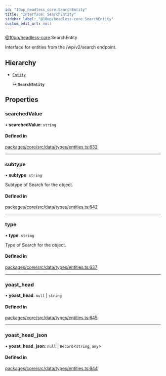 ```yaml
---
id: "10up_headless_core.SearchEntity"
title: "Interface: SearchEntity"
sidebar_label: "@10up/headless-core.SearchEntity"
custom_edit_url: null
---
```


[@10up/headless-core](../modules/10up_headless_core.md).SearchEntity

Interface for entities from the /wp/v2/search endpoint.

## Hierarchy

- [`Entity`](10up_headless_core.Entity.md)

  ↳ **`SearchEntity`**

## Properties

### searchedValue

• **searchedValue**: `string`

#### Defined in

[packages/core/src/data/types/entities.ts:632](https://github.com/10up/headless/blob/5293da0/packages/core/src/data/types/entities.ts#L632)

___

### subtype

• **subtype**: `string`

Subtype of Search for the object.

#### Defined in

[packages/core/src/data/types/entities.ts:642](https://github.com/10up/headless/blob/5293da0/packages/core/src/data/types/entities.ts#L642)

___

### type

• **type**: `string`

Type of Search for the object.

#### Defined in

[packages/core/src/data/types/entities.ts:637](https://github.com/10up/headless/blob/5293da0/packages/core/src/data/types/entities.ts#L637)

___

### yoast\_head

• **yoast\_head**: ``null`` \| `string`

#### Defined in

[packages/core/src/data/types/entities.ts:645](https://github.com/10up/headless/blob/5293da0/packages/core/src/data/types/entities.ts#L645)

___

### yoast\_head\_json

• **yoast\_head\_json**: ``null`` \| `Record`<`string`, `any`\>

#### Defined in

[packages/core/src/data/types/entities.ts:644](https://github.com/10up/headless/blob/5293da0/packages/core/src/data/types/entities.ts#L644)
